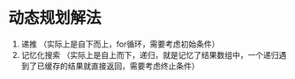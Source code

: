 # 动态规划解法
1. 递推 （实际上是自下而上，for循环，需要考虑初始条件）
2. 记忆化搜索 （实际上是自上而下，递归，就是记忆了结果数组中，一个递归遇到了已缓存的结果就直接返回，需要考虑终止条件）
